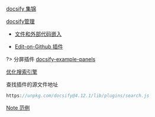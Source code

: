 [docsify 集锦](科技/blog/docsify/docsify_collection.md)

[docsify管理](科技/blog/docsify/docsify管理.md) 

- [文件和外部代码嵌入](科技/blog/docsify/docsify_collection.md#嵌入Gist代码)

- [Edit-on-Github 插件](http://localhost:3000/#/科技/blog/docsify/docsify_collection?id=edit-on-github-插件)

?> 分屏插件 [docsify-example-panels](https://vagnerdomingues.github.io/docsify-example-panels/#/?id=docsify-example-panels)



[优化搜索引擎](科技/blog/docsify/search.md)

查找插件的源文件地址

```js
https://unpkg.com/docsify@4.12.1/lib/plugins/search.js
```



[Note 范例](/科技/blog/docsify/notes.md)

